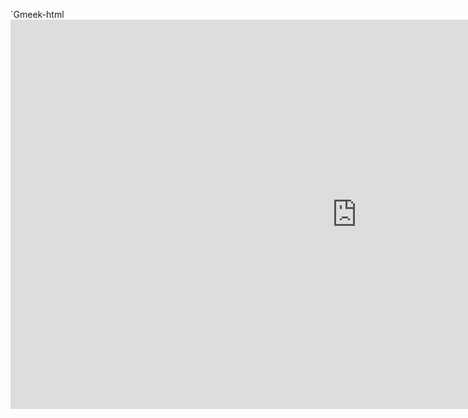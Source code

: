 `Gmeek-html<iframe width="1108" height="623" src="https://www.youtube.com/embed/NT03ObbGct4" title="[1～6讲/全8讲] 庄子哲学导读/陈怡 清华大学公开课 | 庄子内篇系列解读 逍遥游 齐物论 人世间 庄子思想智慧 道德经" frameborder="0" allow="accelerometer; autoplay; clipboard-write; encrypted-media; gyroscope; picture-in-picture; web-share" referrerpolicy="strict-origin-when-cross-origin" allowfullscreen></iframe>